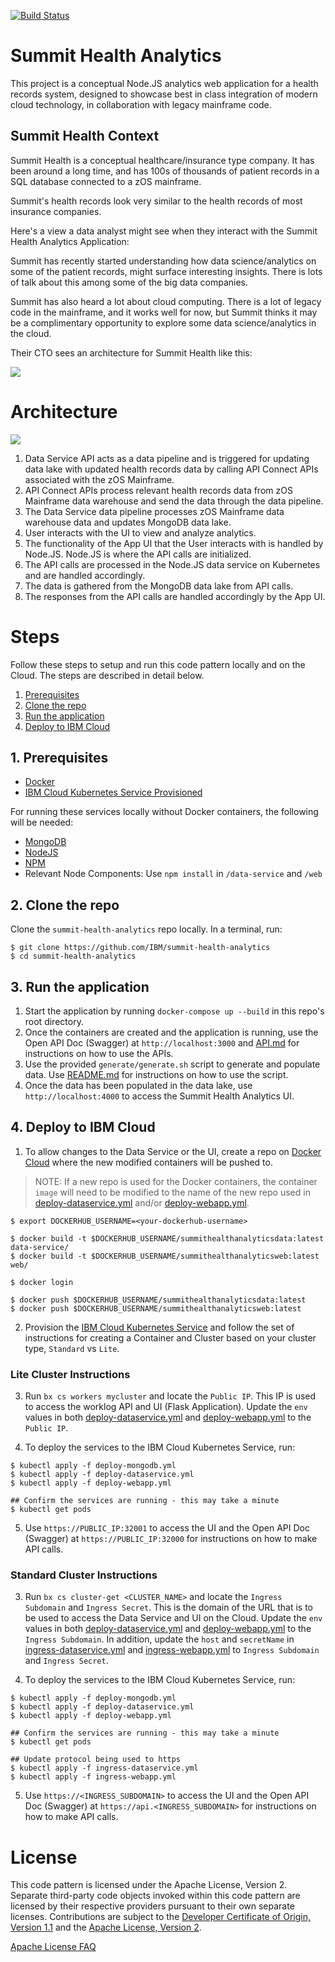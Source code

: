 [![Build Status](https://travis-ci.com/IBM/summit-health-analytics.svg?branch=master)](https://travis-ci.com/IBM/summit-health-analytics)

# Summit Health Analytics

This project is a conceptual Node.JS analytics web application for a health records system, designed to showcase best in class integration of modern cloud technology, in collaboration with legacy mainframe code.

## Summit Health Context

Summit Health is a conceptual healthcare/insurance type company. It has been around a long time, and has 100s of thousands of patient records in a SQL database connected to a zOS mainframe.

Summit's health records look very similar to the health records of most insurance companies.

Here's a view a data analyst might see when they interact with the Summit Health Analytics Application:

<!--Diagram-->

Summit has recently started understanding how data science/analytics on some of the patient records, might surface interesting insights. There is lots of talk about this among some of the big data companies.

Summit has also heard a lot about cloud computing. There is a lot of legacy code in the mainframe, and it works well for now, but Summit thinks it may be a complimentary opportunity to explore some data science/analytics in the cloud.

Their CTO sees an architecture for Summit Health like this:

![](readme_images/cto_architecture.png)

# Architecture

![](readme_images/architecture.png)

1. Data Service API acts as a data pipeline and is triggered for updating data lake with updated health records data by calling API Connect APIs associated with the zOS Mainframe.
2. API Connect APIs process relevant health records data from zOS Mainframe data warehouse and send the data through the data pipeline.
3. The Data Service data pipeline processes zOS Mainframe data warehouse data and updates MongoDB data lake.
4. User interacts with the UI to view and analyze analytics.
5. The functionality of the App UI that the User interacts with is handled by Node.JS. Node.JS is where the API calls are initialized.
6. The API calls are processed in the Node.JS data service on Kubernetes and are handled accordingly.
7. The data is gathered from the MongoDB data lake from API calls.
8. The responses from the API calls are handled accordingly by the App UI.

# Steps

Follow these steps to setup and run this code pattern locally and on the Cloud. The steps are described in detail below.

1. [Prerequisites](#1-prerequisites)
2. [Clone the repo](#2-clone-the-repo)
3. [Run the application](#3-run-the-application)
4. [Deploy to IBM Cloud](#4-deploy-to-ibm-cloud)

## 1. Prerequisites

* [Docker](https://www.docker.com/products/docker-desktop)
* [IBM Cloud Kubernetes Service Provisioned](https://www.ibm.com/cloud/container-service)

For running these services locally without Docker containers, the following will be needed:

* [MongoDB](https://www.mongodb.com/download-center/v2/community)
* [NodeJS](https://nodejs.org/en/download/)
* [NPM](https://www.npmjs.com/get-npm)
* Relevant Node Components: Use `npm install` in `/data-service` and `/web`

## 2. Clone the repo

Clone the `summit-health-analytics` repo locally. In a terminal, run:

```
$ git clone https://github.com/IBM/summit-health-analytics
$ cd summit-health-analytics
```

## 3. Run the application

1. Start the application by running `docker-compose up --build` in this repo's root directory.
2. Once the containers are created and the application is running, use the Open API Doc (Swagger) at `http://localhost:3000` and [API.md](data-service/API.md) for instructions on how to use the APIs.
3. Use the provided `generate/generate.sh` script to generate and populate data. Use [README.md](generate/README.md) for instructions on how to use the script.
4. Once the data has been populated in the data lake, use `http://localhost:4000` to access the Summit Health Analytics UI.

## 4. Deploy to IBM Cloud

1. To allow changes to the Data Service or the UI, create a repo on [Docker Cloud](https://cloud.docker.com/) where the new modified containers will be pushed to. 
> NOTE: If a new repo is used for the Docker containers, the container `image` will need to be modified to the name of the new repo used in [deploy-dataservice.yml](deploy-dataservice.yml) and/or [deploy-webapp.yml](deploy-webapp.yml).

```
$ export DOCKERHUB_USERNAME=<your-dockerhub-username>

$ docker build -t $DOCKERHUB_USERNAME/summithealthanalyticsdata:latest data-service/
$ docker build -t $DOCKERHUB_USERNAME/summithealthanalyticsweb:latest web/

$ docker login

$ docker push $DOCKERHUB_USERNAME/summithealthanalyticsdata:latest
$ docker push $DOCKERHUB_USERNAME/summithealthanalyticsweb:latest
```

2. Provision the [IBM Cloud Kubernetes Service](https://www.ibm.com/cloud/container-service) and follow the set of instructions for creating a Container and Cluster based on your cluster type, `Standard` vs `Lite`.

### Lite Cluster Instructions

3. Run `bx cs workers mycluster` and locate the `Public IP`. This IP is used to access the worklog API and UI (Flask Application). Update the `env` values in both [deploy-dataservice.yml](deploy-dataservice.yml) and [deploy-webapp.yml](deploy-webapp.yml) to the `Public IP`.

4. To deploy the services to the IBM Cloud Kubernetes Service, run:

```
$ kubectl apply -f deploy-mongodb.yml
$ kubectl apply -f deploy-dataservice.yml
$ kubectl apply -f deploy-webapp.yml

## Confirm the services are running - this may take a minute
$ kubectl get pods
```

5. Use `https://PUBLIC_IP:32001` to access the UI and the Open API Doc (Swagger) at `https://PUBLIC_IP:32000` for instructions on how to make API calls.

### Standard Cluster Instructions

3. Run `bx cs cluster-get <CLUSTER_NAME>` and locate the `Ingress Subdomain` and `Ingress Secret`. This is the domain of the URL that is to be used to access the Data Service and UI on the Cloud. Update the `env` values in both [deploy-dataservice.yml](deploy-dataservice.yml) and [deploy-webapp.yml](deploy-webapp.yml) to the `Ingress Subdomain`. In addition, update the `host` and `secretName` in [ingress-dataservice.yml](ingress-dataservice.yml) and [ingress-webapp.yml](ingress-webapp.yml) to `Ingress Subdomain` and `Ingress Secret`.

4. To deploy the services to the IBM Cloud Kubernetes Service, run:

```
$ kubectl apply -f deploy-mongodb.yml
$ kubectl apply -f deploy-dataservice.yml
$ kubectl apply -f deploy-webapp.yml

## Confirm the services are running - this may take a minute
$ kubectl get pods

## Update protocol being used to https
$ kubectl apply -f ingress-dataservice.yml
$ kubectl apply -f ingress-webapp.yml
```

5. Use `https://<INGRESS_SUBDOMAIN>` to access the UI and the Open API Doc (Swagger) at `https://api.<INGRESS_SUBDOMAIN>` for instructions on how to make API calls.

# License

This code pattern is licensed under the Apache License, Version 2. Separate third-party code objects invoked within this code pattern are licensed by their respective providers pursuant to their own separate licenses. Contributions are subject to the [Developer Certificate of Origin, Version 1.1](https://developercertificate.org/) and the [Apache License, Version 2](https://www.apache.org/licenses/LICENSE-2.0.txt).

[Apache License FAQ](https://www.apache.org/foundation/license-faq.html#WhatDoesItMEAN)
